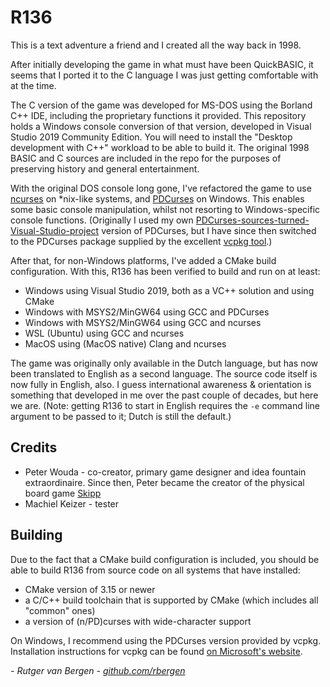 # R136

This is a text adventure a friend and I created all the way back in 1998.

After initially developing the game in what must have been QuickBASIC, it seems that I ported it to the C language I was just getting comfortable with at the time.

The C version of the game was developed for MS-DOS using the Borland C++ IDE, including the proprietary functions it provided. This repository holds a Windows console conversion 
of that version, developed in Visual Studio 2019 Community Edition. You will need to install the "Desktop development with C++" workload to be able to build it. The original 1998 
BASIC and C sources are included in the repo for the purposes of preserving history and general entertainment.

With the original DOS console long gone, I've refactored the game to use [ncurses](https://invisible-island.net/ncurses/announce.html) on \*nix-like systems, and [PDCurses](https://pdcurses.org/) on Windows. This enables some basic console manipulation, whilst not resorting to Windows-specific console functions. (Originally I used my own [PDCurses-sources-turned-Visual-Studio-project](https://github.com/rbergen/PDCurses) version of PDCurses, but I have since then switched to the PDCurses package supplied by the excellent [vcpkg tool](https://github.com/microsoft/vcpkg).)

After that, for non-Windows platforms, I've added a CMake build configuration. With this, R136 has been verified to build and run on at least:
* Windows using Visual Studio 2019, both as a VC++ solution and using CMake
* Windows with MSYS2/MinGW64 using GCC and PDCurses
* Windows with MSYS2/MinGW64 using GCC and ncurses
* WSL (Ubuntu) using GCC and ncurses
* MacOS using (MacOS native) Clang and ncurses

The game was originally only available in the Dutch language, but has now been translated to English as a second language. The source code itself is now fully in English, also. I guess international awareness & orientation is something that developed in me over the past couple of decades, but here we are. (Note: getting R136 to start in English requires the `-e` command line argument to be passed to it; Dutch is still the default.)

## Credits

* Peter Wouda - co-creator, primary game designer and idea fountain extraordinaire. Since then, Peter became the creator of the physical board game [Skipp](https://www.skipp.game/en)
* Machiel Keizer - tester

## Building
Due to the fact that a CMake build configuration is included, you should be able to build R136 from source code on all systems that have installed: 
* CMake version of 3.15 or newer
* a C/C++ build toolchain that is supported by CMake (which includes all "common" ones)
* a version of (n/PD)curses with wide-character support

On Windows, I recommend using the PDCurses version provided by vcpkg. Installation instructions for vcpkg can be found [on Microsoft's website](https://docs.microsoft.com/en-us/cpp/build/vcpkg).

_- Rutger van Bergen - [github.com/rbergen](https://github.com/rbergen)_
